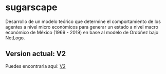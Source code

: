 # sugarscape
Desarrollo de un modelo teórico que determine el comportamiento de los agentes a nivel micro económicos para generar un estado a nivel macro económico de México (1969 - 2019) en base al modelo de Ordóñez bajo NetLogo.

## Version actual: V2
Puedes encontrarla aquí: [V2](https://github.com/lulugato12/sugarscape/tree/v2)
